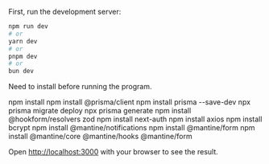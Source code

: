 First, run the development server:

```bash
npm run dev
# or
yarn dev
# or
pnpm dev
# or
bun dev
```

Need to install before running the program.

npm install
npm install @prisma/client
npm install prisma --save-dev
npx prisma migrate deploy
npx prisma generate
npm install @hookform/resolvers zod
npm install next-auth
npm install axios
npm install bcrypt
npm install @mantine/notifications
npm install @mantine/form
npm install @mantine/core @mantine/hooks @mantine/form

Open [http://localhost:3000](http://localhost:3000) with your browser to see the result.
